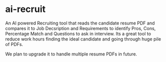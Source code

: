 # ai-recruit

An AI powered Recruiting tool that reads the candidate resume PDF and compares it to Job Decsription and Requirements to identify Pros, Cons, Percentage Match and Questions to ask in interview.
Its a great tool to reduce work hours finding the ideal candidate and going through huge pile of PDFs. 

We plan to upgrade it to handle multiple resume PDFs in future.
